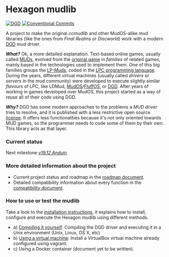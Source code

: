 Hexagon mudlib
==============

[![DGD](https://img.shields.io/badge/DGD-1.6.6-green.svg)](https://github.com/dworkin/dgd) [![Conventional Commits](https://img.shields.io/badge/Conventional%20Commits-1.0.0-green.svg)](https://conventionalcommits.org)


A project to make the original _ccmudlib_ and other MudOS-alike mud libraries (like the ones from _Final
Realms_ or _Discworld_) work with a modern [DGD](https://github.com/dworkin/dgd) mud driver.

**_What?_** Ok, a more detailed explanation. Text-based online games, usually called [MUDs](https://en.wikipedia.org/wiki/MUD), evolved from the [original game](https://en.wikipedia.org/wiki/MUD1) in _families_ of related games, mainly based in the technologies used to implement them. One of this big families groups the [LP-Muds](https://en.wikipedia.org/wiki/LPMud), coded in the [LPC programming language](https://en.wikipedia.org/wiki/LPC_(programming_language)). During the years, different virtual machines (usually called _drivers_ or _servers_ in the mud community) were developed to execute slightly similar _flavours_ of LPC, like LDMud, [MudOS](https://en.wikipedia.org/wiki/MudOS)/[FluffOS](https://en.wikipedia.org/wiki/FluffOS), or [DGD](https://en.wikipedia.org/wiki/Dworkin%27s_Game_Driver). After years of working in games developed over MudOS, this project started as a way of reuse all of their code using DGD.

**_Why?_** DGD has some modern approaches to the problems a _MUD driver_ tries to resolve, and it is published with a less restrictive open source [license](https://github.com/dworkin/dgd/blob/master/LICENSE). It offers less functionalities because it's not only oriented towards MUD games, so the programmer needs to code some of them by their own. This library acts as that layer.

### Current status

Next milestone *[v19.12 Anduin](docs/roadmap.md#current-milestone-v1912-anduin)*.

### More detailed information about the project
* Current project status and roadmap in the [roadmap document](docs/roadmap.md).
* Detailed compatibility information about every function in the [compatibility document](docs/compatibility.md).

### How to use or test the mudlib

Take a look to the [installation instructions](install/readme.md), it explains how to install,
configure and execute the Hexagon mudlib using different methods.
* a) [Compiling it yourself](install/readme.md): Compiling the DGD driver and
  executing it in a Unix environment (Unix, Linux, OS X, etc)
* b) [Using a virtual machine](install/vm/readme.md): Install a VirtualBox
  virtual machine already configured using vagrant.
* c) Using a Docker container (document yet to be written).


